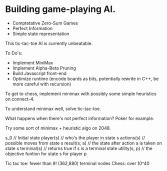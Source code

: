 # Building game-playing AI.
- Comptetative Zero-Sum Games
- Perfect Information
- Simple state representation

This tic-tac-toe AI is currently unbeatable.

To Do's: 
* Implement MiniMax 
* Implement Alpha-Beta Pruning
* Build Javascript front-end
* Optimize runtime (encode boards as bits, potentially rewrite in C++, be more careful with recursion)

To get to chess, implement minimax with possibly some simple heuristics on connect-4. 

To understand minimax well, solve tic-tac-toe.

What happens when there's not perfect information? Poker for example.

Try some sort of minimax + heuristic algo on 2048.


s_0 // Initial state
player(s) // who's the player in state s
actions(s) // possible moves from state s
result(s, a) // the state after action a is taken on state s
terminal(s) // returns true if s is a terminal state
utility(s, p) // the objective funtion for state s for player p

Tic tac toe: fewer than 9! (362,880) terminal nodes
Chess: over 10^40